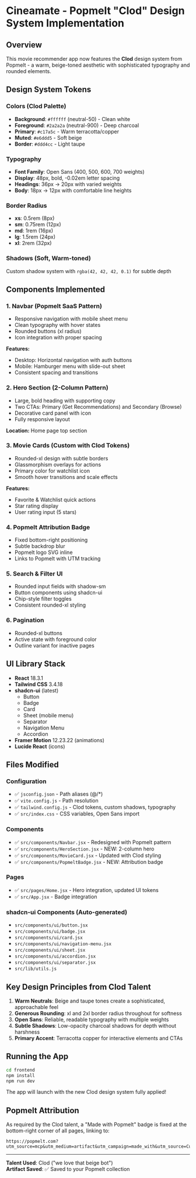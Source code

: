 # Cineamate - Popmelt "Clod" Design System Implementation

## Overview
This movie recommender app now features the **Clod** design system from Popmelt - a warm, beige-toned aesthetic with sophisticated typography and rounded elements.

## Design System Tokens

### Colors (Clod Palette)
- **Background**: `#ffffff` (neutral-50) - Clean white
- **Foreground**: `#2a2a2a` (neutral-900) - Deep charcoal
- **Primary**: `#c17a5c` - Warm terracotta/copper
- **Muted**: `#e6ddd5` - Soft beige
- **Border**: `#ddd4cc` - Light taupe

### Typography
- **Font Family**: Open Sans (400, 500, 600, 700 weights)
- **Display**: 48px, bold, -0.02em letter spacing
- **Headings**: 36px → 20px with varied weights
- **Body**: 18px → 12px with comfortable line heights

### Border Radius
- **xs**: 0.5rem (8px)
- **sm**: 0.75rem (12px)
- **md**: 1rem (16px)
- **lg**: 1.5rem (24px)
- **xl**: 2rem (32px)

### Shadows (Soft, Warm-toned)
Custom shadow system with `rgba(42, 42, 42, 0.1)` for subtle depth

## Components Implemented

### 1. **Navbar** (Popmelt SaaS Pattern)
- Responsive navigation with mobile sheet menu
- Clean typography with hover states
- Rounded buttons (xl radius)
- Icon integration with proper spacing

**Features:**
- Desktop: Horizontal navigation with auth buttons
- Mobile: Hamburger menu with slide-out sheet
- Consistent spacing and transitions

### 2. **Hero Section** (2-Column Pattern)
- Large, bold heading with supporting copy
- Two CTAs: Primary (Get Recommendations) and Secondary (Browse)
- Decorative card panel with icon
- Fully responsive layout

**Location:** Home page top section

### 3. **Movie Cards** (Custom with Clod Tokens)
- Rounded-xl design with subtle borders
- Glassmorphism overlays for actions
- Primary color for watchlist icon
- Smooth hover transitions and scale effects

**Features:**
- Favorite & Watchlist quick actions
- Star rating display
- User rating input (5 stars)

### 4. **Popmelt Attribution Badge**
- Fixed bottom-right positioning
- Subtle backdrop blur
- Popmelt logo SVG inline
- Links to Popmelt with UTM tracking

### 5. **Search & Filter UI**
- Rounded input fields with shadow-sm
- Button components using shadcn-ui
- Chip-style filter toggles
- Consistent rounded-xl styling

### 6. **Pagination**
- Rounded-xl buttons
- Active state with foreground color
- Outline variant for inactive pages

## UI Library Stack
- **React** 18.3.1
- **Tailwind CSS** 3.4.18
- **shadcn-ui** (latest)
  - Button
  - Badge  
  - Card
  - Sheet (mobile menu)
  - Separator
  - Navigation Menu
  - Accordion
- **Framer Motion** 12.23.22 (animations)
- **Lucide React** (icons)

## Files Modified

### Configuration
- ✅ `jsconfig.json` - Path aliases (@/*)
- ✅ `vite.config.js` - Path resolution
- ✅ `tailwind.config.js` - Clod tokens, custom shadows, typography
- ✅ `src/index.css` - CSS variables, Open Sans import

### Components
- ✅ `src/components/Navbar.jsx` - Redesigned with Popmelt pattern
- ✅ `src/components/HeroSection.jsx` - NEW: 2-column hero
- ✅ `src/components/MovieCard.jsx` - Updated with Clod styling
- ✅ `src/components/PopmeltBadge.jsx` - NEW: Attribution badge

### Pages
- ✅ `src/pages/Home.jsx` - Hero integration, updated UI tokens
- ✅ `src/App.jsx` - Badge integration

### shadcn-ui Components (Auto-generated)
- `src/components/ui/button.jsx`
- `src/components/ui/badge.jsx`
- `src/components/ui/card.jsx`
- `src/components/ui/navigation-menu.jsx`
- `src/components/ui/sheet.jsx`
- `src/components/ui/accordion.jsx`
- `src/components/ui/separator.jsx`
- `src/lib/utils.js`

## Key Design Principles from Clod Talent

1. **Warm Neutrals**: Beige and taupe tones create a sophisticated, approachable feel
2. **Generous Rounding**: xl and 2xl border radius throughout for softness
3. **Open Sans**: Reliable, readable typography with multiple weights
4. **Subtle Shadows**: Low-opacity charcoal shadows for depth without harshness
5. **Primary Accent**: Terracotta copper for interactive elements and CTAs

## Running the App

```bash
cd frontend
npm install
npm run dev
```

The app will launch with the new Clod design system fully applied!

## Popmelt Attribution

As required by the Clod talent, a "Made with Popmelt" badge is fixed at the bottom-right corner of all pages, linking to:
```
https://popmelt.com?utm_source=mcp&utm_medium=artifact&utm_campaign=made_with&utm_source=Cursor
```

---

**Talent Used**: Clod ("we love that beige bot")  
**Artifact Saved**: ✅ Saved to your Popmelt collection

